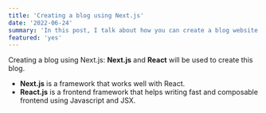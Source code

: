 ```yaml
---
title: 'Creating a blog using Next.js'
date: '2022-06-24'
summary: 'In this post, I talk about how you can create a blog website using Next.js and React.'
featured: 'yes'
---
```


Creating a blog using Next.js: **Next.js** and **React** will be used to create this blog. 

- **Next.js** is a framework that works well with React.
- **React.js** is a frontend framework that helps writing fast and composable frontend using Javascript and JSX. 